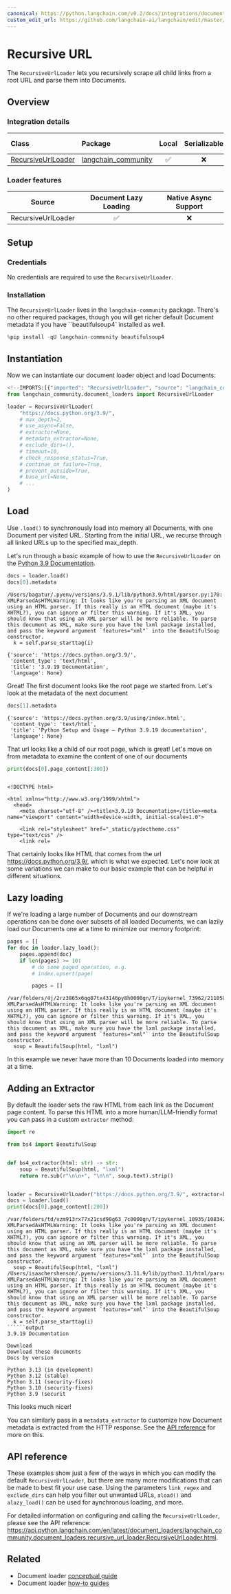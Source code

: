 ```yaml
---
canonical: https://python.langchain.com/v0.2/docs/integrations/document_loaders/recursive_url/
custom_edit_url: https://github.com/langchain-ai/langchain/edit/master/docs/docs/integrations/document_loaders/recursive_url.ipynb
---
```


# Recursive URL

The `RecursiveUrlLoader` lets you recursively scrape all child links from a root URL and parse them into Documents.

## Overview
### Integration details

| Class | Package | Local | Serializable | [JS support](https://js.langchain.com/v0.2/docs/integrations/document_loaders/web_loaders/recursive_url_loader/)|
| :--- | :--- | :---: | :---: |  :---: |
| [RecursiveUrlLoader](https://api.python.langchain.com/en/latest/document_loaders/langchain_community.document_loaders.recursive_url_loader.RecursiveUrlLoader.html) | [langchain_community](https://api.python.langchain.com/en/latest/community_api_reference.html) | ✅ | ❌ | ✅ | 
### Loader features
| Source | Document Lazy Loading | Native Async Support
| :---: | :---: | :---: |
| RecursiveUrlLoader | ✅ | ❌ | 

## Setup

### Credentials

No credentials are required to use the `RecursiveUrlLoader`.

### Installation

The `RecursiveUrlLoader` lives in the `langchain-community` package. There's no other required packages, though you will get richer default Document metadata if you have ``beautifulsoup4` installed as well.

```python
%pip install -qU langchain-community beautifulsoup4
```

## Instantiation

Now we can instantiate our document loader object and load Documents:

```python
<!--IMPORTS:[{"imported": "RecursiveUrlLoader", "source": "langchain_community.document_loaders", "docs": "https://api.python.langchain.com/en/latest/document_loaders/langchain_community.document_loaders.recursive_url_loader.RecursiveUrlLoader.html", "title": "Recursive URL"}]-->
from langchain_community.document_loaders import RecursiveUrlLoader

loader = RecursiveUrlLoader(
    "https://docs.python.org/3.9/",
    # max_depth=2,
    # use_async=False,
    # extractor=None,
    # metadata_extractor=None,
    # exclude_dirs=(),
    # timeout=10,
    # check_response_status=True,
    # continue_on_failure=True,
    # prevent_outside=True,
    # base_url=None,
    # ...
)
```

## Load

Use `.load()` to synchronously load into memory all Documents, with one
Document per visited URL. Starting from the initial URL, we recurse through
all linked URLs up to the specified max_depth.

Let's run through a basic example of how to use the `RecursiveUrlLoader` on the [Python 3.9 Documentation](https://docs.python.org/3.9/).

```python
docs = loader.load()
docs[0].metadata
```
```output
/Users/bagatur/.pyenv/versions/3.9.1/lib/python3.9/html/parser.py:170: XMLParsedAsHTMLWarning: It looks like you're parsing an XML document using an HTML parser. If this really is an HTML document (maybe it's XHTML?), you can ignore or filter this warning. If it's XML, you should know that using an XML parser will be more reliable. To parse this document as XML, make sure you have the lxml package installed, and pass the keyword argument `features="xml"` into the BeautifulSoup constructor.
  k = self.parse_starttag(i)
```

```output
{'source': 'https://docs.python.org/3.9/',
 'content_type': 'text/html',
 'title': '3.9.19 Documentation',
 'language': None}
```

Great! The first document looks like the root page we started from. Let's look at the metadata of the next document

```python
docs[1].metadata
```

```output
{'source': 'https://docs.python.org/3.9/using/index.html',
 'content_type': 'text/html',
 'title': 'Python Setup and Usage — Python 3.9.19 documentation',
 'language': None}
```

That url looks like a child of our root page, which is great! Let's move on from metadata to examine the content of one of our documents

```python
print(docs[0].page_content[:300])
```
```output

<!DOCTYPE html>

<html xmlns="http://www.w3.org/1999/xhtml">
  <head>
    <meta charset="utf-8" /><title>3.9.19 Documentation</title><meta name="viewport" content="width=device-width, initial-scale=1.0">
    
    <link rel="stylesheet" href="_static/pydoctheme.css" type="text/css" />
    <link rel=
```
That certainly looks like HTML that comes from the url https://docs.python.org/3.9/, which is what we expected. Let's now look at some variations we can make to our basic example that can be helpful in different situations. 

## Lazy loading

If we're loading a  large number of Documents and our downstream operations can be done over subsets of all loaded Documents, we can lazily load our Documents one at a time to minimize our memory footprint:

```python
pages = []
for doc in loader.lazy_load():
    pages.append(doc)
    if len(pages) >= 10:
        # do some paged operation, e.g.
        # index.upsert(page)

        pages = []
```
```output
/var/folders/4j/2rz3865x6qg07tx43146py8h0000gn/T/ipykernel_73962/2110507528.py:6: XMLParsedAsHTMLWarning: It looks like you're parsing an XML document using an HTML parser. If this really is an HTML document (maybe it's XHTML?), you can ignore or filter this warning. If it's XML, you should know that using an XML parser will be more reliable. To parse this document as XML, make sure you have the lxml package installed, and pass the keyword argument `features="xml"` into the BeautifulSoup constructor.
  soup = BeautifulSoup(html, "lxml")
```
In this example we never have more than 10 Documents loaded into memory at a time.

## Adding an Extractor

By default the loader sets the raw HTML from each link as the Document page content. To parse this HTML into a more human/LLM-friendly format you can pass in a custom `extractor` method:

```python
import re

from bs4 import BeautifulSoup


def bs4_extractor(html: str) -> str:
    soup = BeautifulSoup(html, "lxml")
    return re.sub(r"\n\n+", "\n\n", soup.text).strip()


loader = RecursiveUrlLoader("https://docs.python.org/3.9/", extractor=bs4_extractor)
docs = loader.load()
print(docs[0].page_content[:200])
```
```output
/var/folders/td/vzm913rx77x21csd90g63_7c0000gn/T/ipykernel_10935/1083427287.py:6: XMLParsedAsHTMLWarning: It looks like you're parsing an XML document using an HTML parser. If this really is an HTML document (maybe it's XHTML?), you can ignore or filter this warning. If it's XML, you should know that using an XML parser will be more reliable. To parse this document as XML, make sure you have the lxml package installed, and pass the keyword argument `features="xml"` into the BeautifulSoup constructor.
  soup = BeautifulSoup(html, "lxml")
/Users/isaachershenson/.pyenv/versions/3.11.9/lib/python3.11/html/parser.py:170: XMLParsedAsHTMLWarning: It looks like you're parsing an XML document using an HTML parser. If this really is an HTML document (maybe it's XHTML?), you can ignore or filter this warning. If it's XML, you should know that using an XML parser will be more reliable. To parse this document as XML, make sure you have the lxml package installed, and pass the keyword argument `features="xml"` into the BeautifulSoup constructor.
  k = self.parse_starttag(i)
``````output
3.9.19 Documentation

Download
Download these documents
Docs by version

Python 3.13 (in development)
Python 3.12 (stable)
Python 3.11 (security-fixes)
Python 3.10 (security-fixes)
Python 3.9 (securit
```
This looks much nicer!

You can similarly pass in a `metadata_extractor` to customize how Document metadata is extracted from the HTTP response. See the [API reference](https://api.python.langchain.com/en/latest/document_loaders/langchain_community.document_loaders.recursive_url_loader.RecursiveUrlLoader.html) for more on this.

## API reference

These examples show just a few of the ways in which you can modify the default `RecursiveUrlLoader`, but there are many more modifications that can be made to best fit your use case. Using the parameters `link_regex` and `exclude_dirs` can help you filter out unwanted URLs, `aload()` and `alazy_load()` can be used for aynchronous loading, and more.

For detailed information on configuring and calling the `RecursiveUrlLoader`, please see the API reference: https://api.python.langchain.com/en/latest/document_loaders/langchain_community.document_loaders.recursive_url_loader.RecursiveUrlLoader.html.

## Related

- Document loader [conceptual guide](/docs/concepts/#document-loaders)
- Document loader [how-to guides](/docs/how_to/#document-loaders)